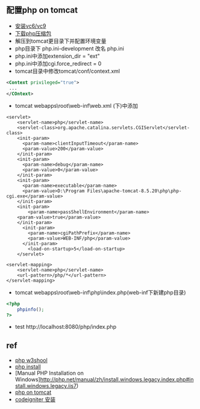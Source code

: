 ## 配置php on tomcat

+ [安装vc6/vc9](http://php.net/manual/zh/install.windows.requirements.php)
+ [下载php压缩包](http://windows.php.net/download/)
+ 解压到tomcat更目录下并配置环境变量
+ php目录下 php.ini-development 改名 php.ini
+ php.ini中添加extension_dir = "ext" 
+ php.ini中添加cgi.force_redirect = 0
+ tomcat目录中修改tomcat/conf/context.xml
```xml
<Context privileged="true">
 ...
</COntext>
```
+ tomcat webapps\root\web-inf\web.xml (<web-app>下)中添加
```
<servlet>  
    <servlet-name>php</servlet-name>  
    <servlet-class>org.apache.catalina.servlets.CGIServlet</servlet-class>  
    <init-param>  
      <param-name>clientInputTimeout</param-name>  
      <param-value>200</param-value>  
    </init-param>  
    <init-param>  
      <param-name>debug</param-name>  
      <param-value>0</param-value>  
    </init-param>  
    <init-param>  
      <param-name>executable</param-name>  
      <param-value>D:\Program Files\apache-tomcat-8.5.20\php\php-cgi.exe</param-value>  
    </init-param>  
    <init-param>  
        <param-name>passShellEnvironment</param-name>  
    <param-value>true</param-value>  
    </init-param>  
      <init-param>  
        <param-name>cgiPathPrefix</param-name>  
        <param-value>WEB-INF/php</param-value>  
      </init-param>  
        <load-on-startup>5</load-on-startup>  
    </servlet> 

<servlet-mapping>  
    <servlet-name>php</servlet-name>  
    <url-pattern>/php/*</url-pattern>  
</servlet-mapping>  
```

+ tomcat webapps\root\web-inf\php\index.php(web-inf下新建php目录)

```php
<?php
    phpinfo();
?>
```

+ test http://localhost:8080/php/index.php


## ref
+ [php w3shool](http://www.w3school.com.cn/php/php_intro.asp)
+ [php install](http://php.net/manual/zh/install.php)
+ [Manual PHP Installation on Windows]http://php.net/manual/zh/install.windows.legacy.index.php#install.windows.legacy.iis7)
+ [php on tomcat](http://www.cnblogs.com/qingmaple/p/6032857.html)
+ [codeigniter 安装](http://codeigniter.org.cn/user_guide/installation/index.html)